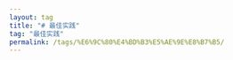 ```yaml
---
layout: tag
title: "# 最佳实践"
tag: "最佳实践"
permalink: /tags/%E6%9C%80%E4%BD%B3%E5%AE%9E%E8%B7%B5/
---
```


